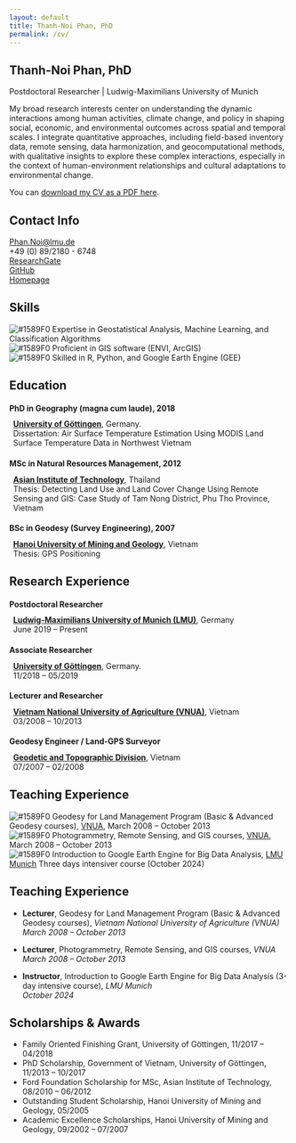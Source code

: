 ```yaml
---
layout: default
title: Thanh-Noi Phan, PhD
permalink: /cv/
---
```


## Thanh-Noi Phan, PhD
Postdoctoral Researcher | Ludwig-Maximilians University of Munich

My broad research interests center on understanding the dynamic interactions among human activities, climate change, and policy in shaping social, economic, and environmental outcomes across spatial and temporal scales. I integrate quantitative approaches, including field-based inventory data, remote sensing, data harmonization, and geocomputational methods, with qualitative insights to explore these complex interactions, especially in the context of human-environment relationships and cultural adaptations to environmental change.

You can [download my CV as a PDF here](assets/files/cv.pdf).

## Contact Info

<ul style="list-style: none; padding-left: 0;">
  <li><i class="fa fa-envelope"></i> <a href="mailto:Phan.Noi@lmu.de">Phan.Noi@lmu.de</a></li>
  <li><i class="fa fa-phone"></i> +49 (0) 89/2180 - 6748</li>
  <li><i class="fa-brands fa-researchgate"></i> <a href="https://www.researchgate.net/profile/Thanh-Noi-Phan">ResearchGate</a></li>
  <li><i class="fa fa-github"></i> <a href="https://github.com/thanhnoiphan">GitHub</a></li>
  <li><i class="fa fa-home"></i> <a href="https://www.geographie.uni-muenchen.de/department/fiona/personen/index.php?personen_details=1&user_id=344">Homepage</a></li>
</ul>

## <i class="fa fa-lightbulb"></i> Skills
![#1589F0](https://placehold.co/15x15/1589F0/1589F0.png) Expertise in Geostatistical Analysis, Machine Learning, and Classification Algorithms <br> 
![#1589F0](https://placehold.co/15x15/1589F0/1589F0.png) Proficient in GIS software (ENVI, ArcGIS)  <br> 
![#1589F0](https://placehold.co/15x15/1589F0/1589F0.png) Skilled in R, Python, and Google Earth Engine (GEE)  

## <i class="fa fa-graduation-cap"></i> Education

#### PhD in Geography (magna cum laude), 2018  
<div style="margin-left: 0.5em; margin-top: -0.5em;">
  <a href="https://www.uni-goettingen.de/"><strong>University of Göttingen</strong></a>, Germany. <br>
  Dissertation: Air Surface Temperature Estimation Using MODIS Land Surface Temperature Data in Northwest Vietnam
</div>

#### MSc in Natural Resources Management, 2012  
<div style="margin-left: 0.5em; margin-top: -0.5em;">
  <a href="https://ait.ac.th/"><strong>Asian Institute of Technology</strong></a>, Thailand <br>
  Thesis: Detecting Land Use and Land Cover Change Using Remote Sensing and GIS: Case Study of Tam Nong District, Phu Tho Province, Vietnam
</div>


#### BSc in Geodesy (Survey Engineering), 2007  
<div style="margin-left: 0.5em; margin-top: -0.5em;">
  <a href="https://humg.edu.vn/en/Pages/home.aspx"><strong>Hanoi University of Mining and Geology</strong></a>, Vietnam <br>
  Thesis: GPS Positioning
</div>

## Research Experience
#### Postdoctoral Researcher
<div style="margin-left: 0.5em; margin-top: -0.5em;">
  <a href="https://www.geo.lmu.de/geographie/de/personen/"><strong>Ludwig-Maximilians University of Munich (LMU)</strong></a>, Germany <br>
  June 2019 – Present
</div>

#### Associate Researcher
<div style="margin-left: 0.5em; margin-top: -0.5em;">
  <a href="https://www.uni-goettingen.de/"><strong>University of Göttingen</strong></a>, Germany. <br>
  11/2018 – 05/2019
</div>
  

#### Lecturer and Researcher
<div style="margin-left: 0.5em; margin-top: -0.5em;">
  <a href="https://eng.vnua.edu.vn/"><strong>Vietnam National University of Agriculture (VNUA)</strong></a>, Vietnam <br>
  03/2008 – 10/2013
</div>


#### Geodesy Engineer / Land-GPS Surveyor
<div style="margin-left: 0.5em; margin-top: -0.5em;">
  <a href="#"><strong>Geodetic and Topographic Division</strong></a>, Vietnam <br>
  07/2007 – 02/2008
</div>


## Teaching Experience
![#1589F0](https://placehold.co/15x15/1589F0/1589F0.png) Geodesy for Land Management Program (Basic & Advanced Geodesy courses), [VNUA](https://eng.vnua.edu.vn/), March 2008 – October 2013  
![#1589F0](https://placehold.co/15x15/1589F0/1589F0.png) Photogrammetry, Remote Sensing, and GIS courses, [VNUA](https://eng.vnua.edu.vn/), March 2008 – October 2013  
![#1589F0](https://placehold.co/15x15/1589F0/1589F0.png) Introduction to Google Earth Engine for Big Data Analysis, [LMU Munich](https://www.lmu.de/de/) Three days intensiver course (October 2024)

## Teaching Experience

- **Lecturer**, Geodesy for Land Management Program (Basic & Advanced Geodesy courses), *Vietnam National University of Agriculture (VNUA)*  
  _March 2008 – October 2013_

- **Lecturer**, Photogrammetry, Remote Sensing, and GIS courses, *VNUA*  
  _March 2008 – October 2013_

- **Instructor**, Introduction to Google Earth Engine for Big Data Analysis (3-day intensive course), *LMU Munich*  
  _October 2024_

## <i class="fa fa-trophy"></i> Scholarships & Awards
- Family Oriented Finishing Grant, University of Göttingen, 11/2017 – 04/2018  
- PhD Scholarship, Government of Vietnam, University of Göttingen, 11/2013 – 10/2017  
- Ford Foundation Scholarship for MSc, Asian Institute of Technology, 08/2010 – 06/2012  
- Outstanding Student Scholarship, Hanoi University of Mining and Geology, 05/2005  
- Academic Excellence Scholarships, Hanoi University of Mining and Geology, 09/2002 – 07/2007
